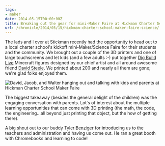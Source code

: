 ```yaml
---
tags:
- maker
date: 2014-05-15T00:00:00Z
title: Breaking out the gear for mini-Maker Faire at Hickman Charter School
url: /chronicle/2014/05/15/hickman-charter-school-maker-faire-science/
---
```


The lads and I over at Stickman recently had the opportunity to head out to a local charter school's kickoff mini-Maker/Science Faire for their students and the community. We brought out a couple of the 3D printers and one of large touchscreens and let kids (and a few adults :-) put together [Dig Build Live](http://www.digbuildlive.com/) Minecraft figures designed by our chief artist and all around awesome friend <a href="https://twitter.com/BootBuckaroo">David Steele</a>. We printed about 200 and nearly all them are gone; we're glad folks enjoyed them.

<img src="https://storage.googleapis.com/jdr-public-imgs/blog-archive/2014/05/20140515_182020_634.jpg" alt="David, Jacob, and Walter hanging out and talking with kids and parents at Hickman Charter School Maker Faire" />

The biggest takeaway (besides the general delight of the children) was the engaging conversation with parents. Lot's of interest about the multiple learning opportunities that can come with 3D printing (the math, the code, the engineering...all beyond just printing that object, but the how of getting there).

A big shout out to our buddy [Tyler Benziger](https://twitter.com/tybenz) for introducing us to the teachers and administration and having us come out. He ran a great booth with Chromebooks and learning to code!

